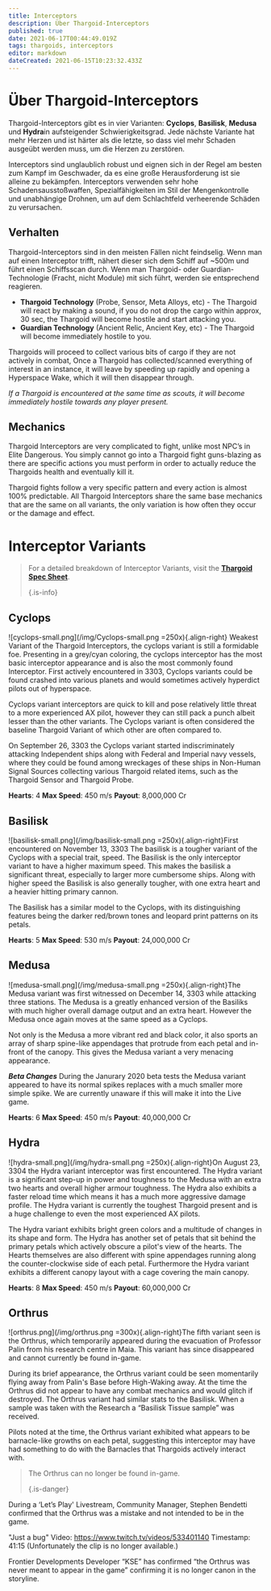 ```yaml
---
title: Interceptors
description: Über Thargoid-Interceptors
published: true
date: 2021-06-17T00:44:49.019Z
tags: thargoids, interceptors
editor: markdown
dateCreated: 2021-06-15T10:23:32.433Z
---
```


# Über Thargoid-Interceptors
Thargoid-Interceptors gibt es in vier Varianten: **Cyclops**, **Basilisk**, **Medusa** und **Hydra**in aufsteigender Schwierigkeitsgrad. Jede nächste Variante hat mehr Herzen und ist härter als die letzte, so dass viel mehr Schaden ausgeübt werden muss, um die Herzen zu zerstören.

Interceptors sind unglaublich robust und eignen sich in der Regel am besten zum Kampf im Geschwader, da es eine große Herausforderung ist sie alleine zu bekämpfen. Interceptors verwenden sehr hohe Schadensausstoßwaffen, Spezialfähigkeiten im Stil der Mengenkontrolle und unabhängige Drohnen, um auf dem Schlachtfeld verheerende Schäden zu verursachen.

## Verhalten
Thargoid-Interceptors sind in den meisten Fällen nicht feindselig. Wenn man auf einen Interceptor trifft, nähert dieser sich dem Schiff auf ~500m und führt einen Schiffsscan durch. Wenn man Thargoid- oder Guardian-Technologie (Fracht, nicht Module) mit sich führt, werden sie entsprechend reagieren.

- **Thargoid Technology** (Probe, Sensor, Meta Alloys, etc) - The Thargoid will react by making a sound, if you do not drop the cargo within approx, 30 sec, the Thargoid will become hostile and start attacking you.
- **Guardian Technology** (Ancient Relic, Ancient Key, etc) - The Thargoid will become immediately hostile to you.

Thargoids will proceed to collect various bits of cargo if they are not actively in combat, Once a Thargoid has collected/scanned everything of interest in an instance, it will leave by speeding up rapidly and opening a Hyperspace Wake, which it will then disappear through.

*If a Thargoid is encountered at the same time as scouts, it will become immediately hostile towards any player present.*

## Mechanics
Thargoid Interceptors are very complicated to fight, unlike most NPC’s in Elite Dangerous. You simply cannot go into a Thargoid fight guns-blazing as there are specific actions you must perform in order to actually reduce the Thargoids health and eventually kill it.

Thargoid fights follow a very specific pattern and every action is almost 100% predictable. All Thargoid Interceptors share the same base mechanics that are the same on all variants, the only variation is how often they occur or the damage and effect.

# Interceptor Variants
> For a detailed breakdown of Interceptor Variants, visit the [**Thargoid Spec Sheet**](/en/thargoid-specs). 
> 
> {.is-info}

## **Cyclops**
!\[cyclops-small.png\](/img/Cyclops-small.png =250x){.align-right} Weakest Variant of the Thargoid Interceptors, the cyclops variant is still a formidable foe. Presenting in a grey/cyan coloring, the cyclops interceptor has the most basic interceptor appearance and is also the most commonly found Interceptor. First actively encountered in 3303, Cyclops variants could be found crashed into various planets and would sometimes actively hyperdict pilots out of hyperspace.

Cyclops variant interceptors are quick to kill and pose relatively little threat to a more experienced AX pilot, however they can still pack a punch albeit lesser than the other variants. The Cyclops variant is often considered the baseline Thargoid Variant of which other are often compared to.

On September 26, 3303 the Cyclops variant started indiscriminately attacking Independent ships along with Federal and Imperial navy vessels, where they could be found among wreckages of these ships in Non-Human Signal Sources collecting various Thargoid related items, such as the Thargoid Sensor and Thargoid Probe.

**Hearts**: 4 **Max Speed**: 450 m/s **Payout**: 8,000,000 Cr

## **Basilisk**
!\[basilisk-small.png\](/img/basilisk-small.png =250x){.align-right}First encountered on November 13, 3303 The basilisk is a tougher variant of the Cyclops with a special trait, speed. The Basilisk is the only interceptor variant to have a higher maximum speed. This makes the basilisk a significant threat, especially to larger more cumbersome ships. Along with higher speed the Basilisk is also generally tougher, with one extra heart and a heavier hitting primary cannon.

The Basilisk has a similar model to the Cyclops, with its distinguishing features being the darker red/brown tones and leopard print patterns on its petals.

**Hearts**: 5 **Max Speed**: 530 m/s **Payout**: 24,000,000 Cr

## **Medusa**
!\[medusa-small.png\](/img/medusa-small.png =250x){.align-right}The Medusa variant was first witnessed on December 14, 3303 while attacking three stations. The Medusa is a greatly enhanced version of the Basiliks with much higher overall damage output and an extra heart. However the Medusa once again moves at the same speed as a Cyclops.

Not only is the Medusa a more vibrant red and black color, it also sports an array of sharp spine-like appendages that protrude from each petal and in-front of the canopy. This gives the Medusa variant a very menacing appearance.

__*Beta Changes*__ During the Janurary 2020 beta tests the Medusa variant appeared to have its normal spikes replaces with a much smaller more simple spike. We are currently unaware if this will make it into the Live game.

**Hearts**: 6 **Max Speed**: 450 m/s **Payout**: 40,000,000 Cr

## **Hydra**
!\[hydra-small.png\](/img/hydra-small.png =250x){.align-right}On August 23, 3304 the Hydra variant interceptor was first encountered. The Hydra variant is a significant step-up in power and toughness to the Medusa with an extra two hearts and overall higher armour toughness. The Hydra also exhibits a faster reload time which means it has a much more aggressive damage profile. The Hydra variant is currently the toughest Thargoid present and is a huge challenge to even the most experienced AX pilots.

The Hydra variant exhibits bright green colors and a multitude of changes in its shape and form. The Hydra has another set of petals that sit behind the primary petals which actively obscure a pilot's view of the hearts. The Hearts themselves are also different with spine appendages running along the counter-clockwise side of each petal. Furthermore the Hydra variant exhibits a different canopy layout with a cage covering the main canopy.

**Hearts**: 8 **Max Speed**: 450 m/s **Payout**: 60,000,000 Cr

## **Orthrus**
!\[orthrus.png\](/img/orthrus.png =300x){.align-right}The fifth variant seen is the Orthrus, which temporarily appeared during the evacuation of Professor Palin from his research centre in Maia. This variant has since disappeared and cannot currently be found in-game.

During its brief appearance, the Orthrus variant could be seen momentarily flying away from Palin's Base before High-Waking away. At the time the Orthrus did not appear to have any combat mechanics and would glitch if destroyed. The Orthrus variant had similar stats to the Basilisk. When a sample was taken with the Research a “Basilisk Tissue sample” was received.

Pilots noted at the time, the Orthrus variant exhibited what appears to be barnacle-like growths on each petal, suggesting this interceptor may have had something to do with the Barnacles that Thargoids actively interact with.

> The Orthrus can no longer be found in-game. 
> 
> {.is-danger}

During a ‘Let’s Play' Livestream, Community Manager, Stephen Bendetti confirmed that the Orthrus was a mistake and not intended to be in the game.

"Just a bug" Video: https://www.twitch.tv/videos/533401140 Timestamp: 41:15 (Unfortunately the clip is no longer available.)

Frontier Developments Developer “KSE” has confirmed “the Orthrus was never meant to appear in the game” confirming it is no longer canon in the storyline.
